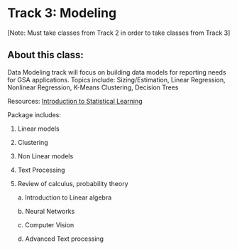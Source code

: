 # Track 3: Modeling
[Note: Must take classes from Track 2 in order to take classes from Track 3]
## About this class: 
Data Modeling track will focus on building data models for reporting needs for GSA applications. Topics include: Sizing/Estimation, Linear Regression, Nonlinear Regression, K-Means Clustering, Decision Trees

Resources: [Introduction to Statistical Learning](http://www-bcf.usc.edu/~gareth/ISL/ISLR%20First%20Printing.pdf)

Package includes:

  1. Linear models
  2. Clustering
  3. Non Linear models
  4. Text Processing
  5. Review of calculus, probability theory
     
        a. Introduction to Linear algebra
      
        b. Neural Networks
      
        c. Computer Vision
      
        d. Advanced Text processing

